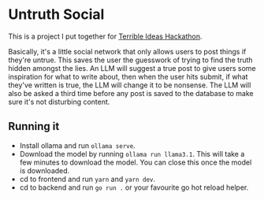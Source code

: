 # Untruth Social

This is a project I put together for [Terrible Ideas Hackathon](https://terriblehack.com/). 

Basically, it's a little social network that only allows users to post things if they're untrue. This saves the user the guesswork of trying to find the truth hidden amongst the lies. An LLM will suggest a true post to give users some inspiration for what to write about, then when the user hits submit, if what they've written is true, the LLM will change it to be nonsense. The LLM will also be asked a third time before any post is saved to the database to make sure it's not disturbing content. 

## Running it
- Install ollama and run `ollama serve`.
- Download the model by running `ollama run llama3.1`. This will take a few minutes to download the model. You can close this once the model is downloaded.
- cd to frontend and run `yarn` and `yarn dev`. 
- cd to backend and run `go run .` or your favourite go hot reload helper. 